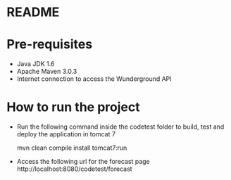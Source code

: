 README
========

Pre-requisites
==============

- Java JDK 1.6 <br>
- Apache Maven 3.0.3 <br>
- Internet connection to access the Wunderground API <br>

How to run the project
======================
- Run the following command inside the codetest folder to build, test and deploy the application in tomcat 7

  mvn clean compile install tomcat7:run

- Access the following url for the forecast page <br>
  http://localhost:8080/codetest/forecast

